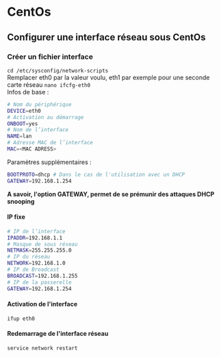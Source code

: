 # CentOs
  
## Configurer une interface réseau sous CentOs  
### Créer un fichier interface  
`cd /etc/sysconfig/network-scripts`  
Remplacer eth0 par la valeur voulu, eth1 par exemple pour une seconde carte réseau
`nano ifcfg-eth0`  
Infos de base :  
```sh
# Nom du périphérique
DEVICE=eth0
# Activation au démarrage
ONBOOT=yes
# Nom de l’interface
NAME=lan
# Adresse MAC de l’interface
MAC=<MAC ADRESS>
```  
Paramètres supplémentaires :  
```sh
BOOTPROTO=dhcp # Dans le cas de l'utilisation avec un DHCP
GATEWAY=192.168.1.254
```  
**A savoir, l'option GATEWAY, permet de se prémunir des attaques DHCP snooping**  
#### IP fixe  
```sh
# IP de l’interface
IPADDR=192.168.1.1
# Masque de sous réseau
NETMASK=255.255.255.0
# IP du réseau
NETWORK=192.168.1.0
# IP de Broadcast
BROADCAST=192.168.1.255
# IP de la passerelle
GATEWAY=192.168.1.254
```  
#### Activation de l'interface  
`ifup eth0`  
#### Redemarrage de l'interface réseau
`service network restart`  
